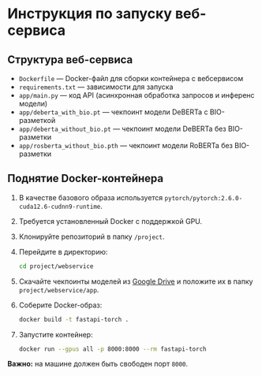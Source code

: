 # Инструкция по запуску веб-сервиса

## Структура веб-сервиса

- `Dockerfile` — Docker-файл для сборки контейнера с вебсервисом  
- `requirements.txt` — зависимости для запуска  
- `app/main.py` — код API (асинхронная обработка запросов и инференс модели)  
- `app/deberta_with_bio.pt` — чекпоинт модели DeBERTa с BIO-разметкой  
- `app/deberta_without_bio.pt` — чекпоинт модели DeBERTa без BIO-разметки  
- `app/rosberta_without_bio.pth` — чекпоинт модели RoBERTa без BIO-разметки  

## Поднятие Docker-контейнера

1. В качестве базового образа используется `pytorch/pytorch:2.6.0-cuda12.6-cudnn9-runtime`.  
2. Требуется установленный Docker с поддержкой GPU.  
3. Клонируйте репозиторий в папку `/project`.  
4. Перейдите в директорию:

    ```bash
    cd project/webservice
    ```

5. Скачайте чекпоинты моделей из [Google Drive](https://drive.google.com/drive/folders/1LwYJmsXGhUThoDNGjY--UjMML7uq5q5l?usp=drive_link) и положите их в папку `project/webservice/app`.  
6. Соберите Docker-образ:

    ```bash
    docker build -t fastapi-torch .
    ```

7. Запустите контейнер:

    ```bash
    docker run --gpus all -p 8000:8000 --rm fastapi-torch
    ```

**Важно:** на машине должен быть свободен порт `8000`.
